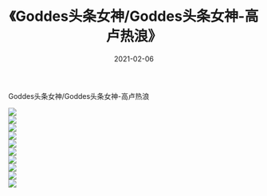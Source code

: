 ﻿---
layout: post
title:  《Goddes头条女神/Goddes头条女神-高卢热浪》
date:   2021-02-06
img: http://pic.660000.xyz/1:/网络美图/2021/Goddes头条女神/Goddes头条女神-高卢热浪/000.jpg
categories: [美女, 清纯, 唯美]
---

Goddes头条女神/Goddes头条女神-高卢热浪

 ![](http://pic.660000.xyz/1:/网络美图/2021/Goddes头条女神/Goddes头条女神-高卢热浪/001.jpg) <br>![](http://pic.660000.xyz/1:/网络美图/2021/Goddes头条女神/Goddes头条女神-高卢热浪/002.jpg) <br>![](http://pic.660000.xyz/1:/网络美图/2021/Goddes头条女神/Goddes头条女神-高卢热浪/003.jpg) <br>![](http://pic.660000.xyz/1:/网络美图/2021/Goddes头条女神/Goddes头条女神-高卢热浪/004.jpg) <br>![](http://pic.660000.xyz/1:/网络美图/2021/Goddes头条女神/Goddes头条女神-高卢热浪/005.jpg) <br>![](http://pic.660000.xyz/1:/网络美图/2021/Goddes头条女神/Goddes头条女神-高卢热浪/006.jpg) <br>![](http://pic.660000.xyz/1:/网络美图/2021/Goddes头条女神/Goddes头条女神-高卢热浪/007.jpg) <br>![](http://pic.660000.xyz/1:/网络美图/2021/Goddes头条女神/Goddes头条女神-高卢热浪/008.jpg) <br>![](http://pic.660000.xyz/1:/网络美图/2021/Goddes头条女神/Goddes头条女神-高卢热浪/009.jpg) <br>![](http://pic.660000.xyz/1:/网络美图/2021/Goddes头条女神/Goddes头条女神-高卢热浪/010.jpg) <br>